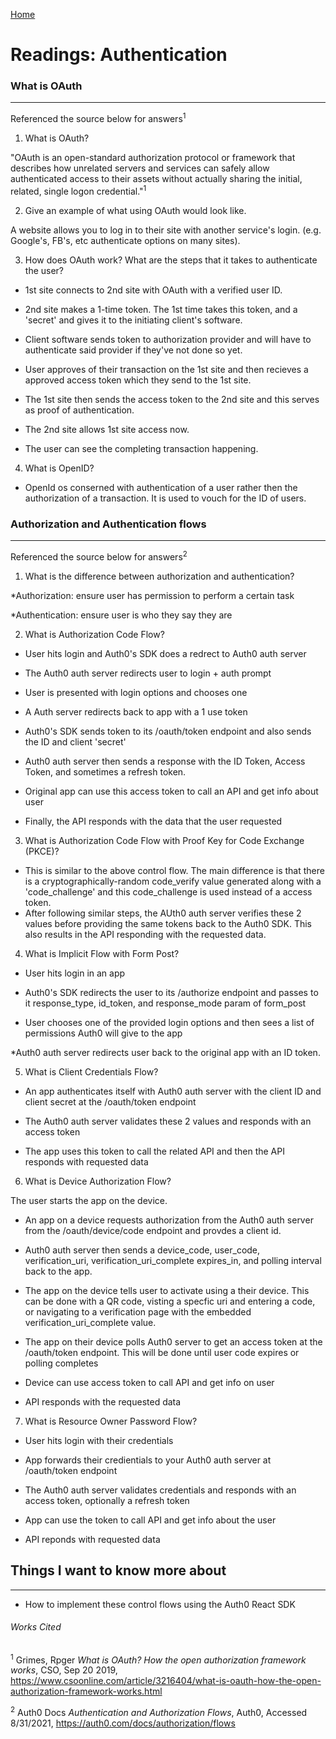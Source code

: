 [Home](README.md)

# Readings: Authentication

### What is OAuth
---------------

Referenced the source below for answers<sup>1<sup>

1. What is OAuth?

  "OAuth is an open-standard authorization protocol or framework that describes how unrelated servers and services can safely allow authenticated access to their assets without actually sharing the initial, related, single logon credential."<sup>1<sup>


2. Give an example of what using OAuth would look like.

  A website allows you to log in to their site with another service's login. (e.g. Google's, FB's, etc authenticate options on many sites).


3. How does OAuth work? What are the steps that it takes to authenticate the user?

  * 1st site connects to 2nd site with OAuth with a verified user ID.

  * 2nd site makes a 1-time token. The 1st time takes this token, and a 'secret' and gives it to the initiating client's software. 

  * Client software sends token to authorization provider and will have to authenticate said provider if they've not done so yet.

  * User approves of their transaction on the 1st site and then recieves a approved access token which they send to the 1st site.

  * The 1st site then sends the access token to the 2nd site and this serves as proof of authentication. 

  * The 2nd site allows 1st site access now. 

  * The user can see the completing transaction happening.


4. What is OpenID?

  * OpenId os conserned with authentication of a user rather then the authorization of a transaction. It is used to vouch for the ID of users.

### Authorization and Authentication flows
---------------

Referenced the source below for answers<sup>2<sup>

1. What is the difference between authorization and authentication?

  *Authorization: ensure user has permission to perform a certain task

  *Authentication: ensure user is who they say they are


2. What is Authorization Code Flow?

  * User hits login and Auth0's SDK does a redrect to Auth0 auth server

  * The Auth0 auth server redirects user to login + auth prompt

  * User is presented with login options and chooses one

  * A Auth server redirects back to app with a 1 use token

  * Auth0's SDK sends token to its /oauth/token endpoint and also sends the ID and client 'secret'

  * Auth0 auth server then sends a response with the ID Token, Access Token, and sometimes a refresh token.

  * Original app can use this access token to call an API and get info about user

  * Finally, the API responds with the data that the user requested


3. What is Authorization Code Flow with Proof Key for Code Exchange (PKCE)?

  * This is similar to the above control flow. The main difference is that there is a cryptographically-random  code_verify value generated along with a 'code_challenge' and this code_challenge is used instead of a access token. 
  * After following similar steps, the AUth0 auth server verifies these 2 values before providing the same tokens back to the Auth0 SDK. This also results in the API responding with the requested data.


4. What is Implicit Flow with Form Post?

  * User hits login in an app

  * Auth0's SDK redirects the user to its /authorize endpoint and passes to it response_type, id_token, and response_mode param of form_post

  * User chooses one of the provided login options and then sees a list of permissions Auth0 will give to the app

  *Auth0 auth server redirects user back to the original app with an ID token.


5. What is Client Credentials Flow?

  * An app authenticates itself with Auth0 auth server with the client ID and client secret at the /oauth/token endpoint

  * The Auth0 auth server validates these 2 values and responds with an access token

  *  The app uses this token to call the related API and then the API responds with requested data


6. What is Device Authorization Flow?

The user starts the app on the device.

  * An app on a device requests authorization from the Auth0 auth server from the /oauth/device/code endpoint and provdes a client id.

  * Auth0 auth server then sends a device_code, user_code, verification_uri, verification_uri_complete expires_in, and polling interval back to the app.

  * The app on the device tells user to activate using a their device. This can be done with a QR code, visting a specfic uri and entering a code, or navigating to a verification page with the embedded verification_uri_complete value.

  * The app on their device polls Auth0 server to get an access token at the /oauth/token endpoint. This will be done until user code expires or polling completes

  * Device can use access token to call API and get info on user

  * API responds with the requested data


7. What is Resource Owner Password Flow?

  * User hits login with their credentials
  
  * App forwards their credientials to your Auth0 auth server at /oauth/token endpoint

  * The Auth0 auth server validates credentials and responds with an access token, optionally a refresh token

  * App can use the token to call API and get info about the user

  * API reponds with requested data


## Things I want to know more about
---------------
* How to implement these control flows using the Auth0 React SDK


###### Works Cited

<sup>1</sup> Grimes, Rpger _What is OAuth? How the open authorization framework works_, CSO, Sep 20 2019, https://www.csoonline.com/article/3216404/what-is-oauth-how-the-open-authorization-framework-works.html

<sup>2</sup> Auth0 Docs _Authentication and Authorization Flows_, Auth0, Accessed 8/31/2021, https://auth0.com/docs/authorization/flows